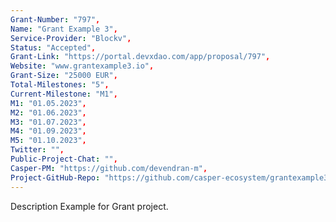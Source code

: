 ```yaml
---
Grant-Number: "797",
Name: "Grant Example 3",
Service-Provider: "Blockv",
Status: "Accepted",
Grant-Link: "https://portal.devxdao.com/app/proposal/797",
Website: "www.grantexample3.io",
Grant-Size: "25000 EUR",
Total-Milestones: "5",
Current-Milestone: "M1",
M1: "01.05.2023",
M2: "01.06.2023",
M3: "01.07.2023",
M4: "01.09.2023",
M5: "01.10.2023",
Twitter: "",
Public-Project-Chat: "",
Casper-PM: "https://github.com/devendran-m",
Project-GitHub-Repo: "https://github.com/casper-ecosystem/grantexample3",
---
```

<!--lang:en--> 
Description Example for Grant project.
<!--lang:es--] 
test
<!--lang:de--] 
test
<!--lang:fr--] 
test
<!--lang:pl--] 
test
<!--lang:uk--] 
test
[!--lang:*-->  
